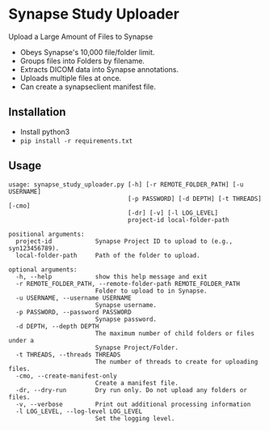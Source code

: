 # Synapse Study Uploader

Upload a Large Amount of Files to Synapse

- Obeys Synapse's 10,000 file/folder limit.
- Groups files into Folders by filename.
- Extracts DICOM data into Synapse annotations.
- Uploads multiple files at once.
- Can create a synapseclient manifest file.

## Installation

- Install python3
- `pip install -r requirements.txt`

## Usage

```
usage: synapse_study_uploader.py [-h] [-r REMOTE_FOLDER_PATH] [-u USERNAME]
                                 [-p PASSWORD] [-d DEPTH] [-t THREADS] [-cmo]
                                 [-dr] [-v] [-l LOG_LEVEL]
                                 project-id local-folder-path

positional arguments:
  project-id            Synapse Project ID to upload to (e.g., syn123456789).
  local-folder-path     Path of the folder to upload.

optional arguments:
  -h, --help            show this help message and exit
  -r REMOTE_FOLDER_PATH, --remote-folder-path REMOTE_FOLDER_PATH
                        Folder to upload to in Synapse.
  -u USERNAME, --username USERNAME
                        Synapse username.
  -p PASSWORD, --password PASSWORD
                        Synapse password.
  -d DEPTH, --depth DEPTH
                        The maximum number of child folders or files under a
                        Synapse Project/Folder.
  -t THREADS, --threads THREADS
                        The number of threads to create for uploading files.
  -cmo, --create-manifest-only
                        Create a manifest file.
  -dr, --dry-run        Dry run only. Do not upload any folders or files.
  -v, --verbose         Print out additional processing information
  -l LOG_LEVEL, --log-level LOG_LEVEL
                        Set the logging level.
```